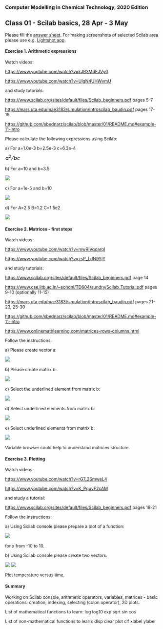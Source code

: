### Computer Modelling in Chemical Technology, 2020 Edition

## Class 01 - Scilab basics, 28 Apr - 3 May


Please fill the [answer sheet](https://github.com/sbednarz/scilab/raw/master/2020/01/class01_firstname_surname.odt). For making screenshots of selected Scilab area please use e.g. [Lightshot app](https://app.prntscr.com/en/index.html).

#### Exercise 1. Arithmetic expressions

Watch videos: 

https://www.youtube.com/watch?v=kJR3MdEJVy0 

https://www.youtube.com/watch?v=UlgN4UHWvmU

and study tutorials: 

https://www.scilab.org/sites/default/files/Scilab_beginners.pdf pages 5-7

https://mars.uta.edu/mae3183/simulation/introscilab_baudin.pdf pages 17-19

https://github.com/sbednarz/scilab/blob/master/01/README.md#example-11-intro

Please calculate the following expressions using Scilab:

a) For a=1.0e-3 b=2.5e-3 c=6.3e-4

<img src="01.png" />

b) For a=10 and b=3.5

<img src="http://www.sciweavers.org/upload/Tex2Img_1588066790/render.png" />

c) For a=1e-5 and b=10

<img src="http://www.sciweavers.org/upload/Tex2Img_1588067100/render.png" />

d) For  A=2.5 B=1.2 C=1.5e2

<img src="http://www.sciweavers.org/upload/Tex2Img_1588067722/render.png" />


#### Exercise 2. Matrices - first steps

Watch videos: 

https://www.youtube.com/watch?v=mwRiVqoarqI

https://www.youtube.com/watch?v=zsP_LdN9YjY

and study tutorials: 

https://www.scilab.org/sites/default/files/Scilab_beginners.pdf page 14

https://www.cse.iitb.ac.in/~sohoni/TD604/sundry/Scilab_Tutorial.pdf pages 9-10 (optionally 11-15) 

https://mars.uta.edu/mae3183/simulation/introscilab_baudin.pdf pages 21-23, 25-30

https://github.com/sbednarz/scilab/blob/master/01/README.md#example-11-intro

https://www.onlinemathlearning.com/matrices-rows-columns.html

Follow the instructions:

a) Please create vector a:

<img src="http://www.sciweavers.org/upload/Tex2Img_1588071239/render.png" />

b) Please create matrix b:

<img src="http://www.sciweavers.org/upload/Tex2Img_1588072989/render.png" />

c) Select the underlined element from matrix b:

<img src="http://www.sciweavers.org/upload/Tex2Img_1588085650/render.png" />

d) Select underlined elements from matrix b:

<img src="http://www.sciweavers.org/upload/Tex2Img_1588085868/render.png" />

e) Select underlined elements from matrix b:

<img src="http://www.sciweavers.org/upload/Tex2Img_1588085962/render.png" />

Variable browser could help to understand matrices structure.

#### Exercise 3. Plotting

Watch videos: 

https://www.youtube.com/watch?v=rG7_2SmweL4

https://www.youtube.com/watch?v=K_PquvF2cAM


and study a tutorial:

https://www.scilab.org/sites/default/files/Scilab_beginners.pdf pages 18-21

Follow the instructions:

a) Using Scilab console please prepare a plot of a function:

<img src="http://www.sciweavers.org/upload/Tex2Img_1588087464/render.png" />

for x from -10 to 10.

b) Using Scilab console please create two vectors:

<img src="http://www.sciweavers.org/upload/Tex2Img_1588087650/render.png" />

<img src="http://www.sciweavers.org/upload/Tex2Img_1588087695/render.png" />

Plot temperature versus time.



#### Summary

Working on Scilab console, arithmetic operators, variables, matrices - basic operations: creation, indexing, selecting (colon operator), 2D plots.

List of mathematical functions to learn: log log10 exp sqrt sin cos

List of non-mathematical functions to learn: disp clear plot clf xlabel ylabel
